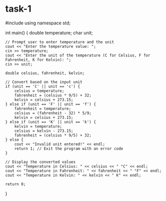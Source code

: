 # task-1
#include <iostream>
using namespace std;

int main() {
    double temperature;
    char unit;

    // Prompt user to enter temperature and the unit
    cout << "Enter the temperature value: ";
    cin >> temperature;
    cout << "Enter the unit of the temperature (C for Celsius, F for Fahrenheit, K for Kelvin): ";
    cin >> unit;

    double celsius, fahrenheit, kelvin;

    // Convert based on the input unit
    if (unit == 'C' || unit == 'c') {
        celsius = temperature;
        fahrenheit = (celsius * 9/5) + 32;
        kelvin = celsius + 273.15;
    } else if (unit == 'F' || unit == 'f') {
        fahrenheit = temperature;
        celsius = (fahrenheit - 32) * 5/9;
        kelvin = celsius + 273.15;
    } else if (unit == 'K' || unit == 'k') {
        kelvin = temperature;
        celsius = kelvin - 273.15;
        fahrenheit = (celsius * 9/5) + 32;
    } else {
        cout << "Invalid unit entered!" << endl;
        return 1; // Exit the program with an error code
    }

    // Display the converted values
    cout << "Temperature in Celsius: " << celsius << " °C" << endl;
    cout << "Temperature in Fahrenheit: " << fahrenheit << " °F" << endl;
    cout << "Temperature in Kelvin: " << kelvin << " K" << endl;

    return 0;
}
